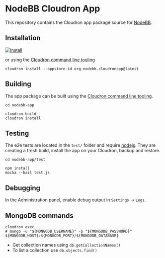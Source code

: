 # NodeBB Cloudron App

This repository contains the Cloudron app package source for [NodeBB](https://github.com/NodeBB/NodeBB/).

## Installation

[![Install](https://cloudron.io/img/button.svg)](https://cloudron.io/button.html?app=org.nodebb.cloudronapp)

or using the [Cloudron command line tooling](https://cloudron.io/references/cli.html)

```
cloudron install --appstore-id org.nodebb.cloudronapp@latest
```

## Building

The app package can be built using the [Cloudron command line tooling](https://cloudron.io/references/cli.html).

```
cd nodebb-app

cloudron build
cloudron install
```

## Testing

The e2e tests are located in the `test/` folder and require [nodejs](http://nodejs.org/). They are creating a fresh build, install the app on your Cloudron, backup and restore. 

```
cd nodebb-app/test

npm install
mocha --bail test.js
```

## Debugging

In the Administration panel, enable debug output in `Settings` -> `Logs`.

## MongoDB commands

```
cloudron exec
# mongo -u "${MONGODB_USERNAME}" -p "${MONGODB_PASSWORD}" ${MONGODB_HOST}:${MONGODB_PORT}/${MONGODB_DATABASE}
```

* Get collection names using `db.getCollectionNames()`
* To list a collection use `db.objects.find()`

